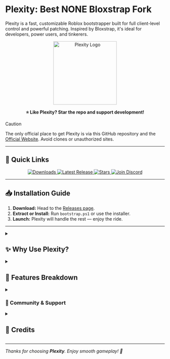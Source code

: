 <h1 img src="" width> Plexity: Best NONE Bloxstrap Fork</h1>

Plexity is a fast, customizable Roblox bootstrapper built for full client-level control and powerful patching. Inspired by Bloxstrap, it's ideal for developers, power users, and tinkerers.

<p align="center">
  <img src="https://github.com/KloBraticc/PlexityWeb/blob/main/assets/Icon.png" alt="Plexity Logo" height="200">
</p>

<p align="center"><strong>⭐ Like Plexity? Star the repo and support development!</strong></p>

> [!CAUTION]
> The only official place to get Plexity is via this GitHub repository and the [Official Website](https://plexity.netlify.app). Avoid clones or unauthorized sites.

---

<h2>🚀 Quick Links</h2>

<p align="center">
  <a href="https://github.com/YOURUSERNAME/Plexity/releases">
    <img src="https://img.shields.io/github/downloads/YOURUSERNAME/Plexity/total?color=00d8ff&label=Downloads" alt="Downloads">
  </a>
  <a href="https://github.com/YOURUSERNAME/Plexity/releases">
    <img src="https://img.shields.io/github/v/release/YOURUSERNAME/Plexity?color=0a84ff&label=Latest" alt="Latest Release">
  </a>
  <a href="https://github.com/YOURUSERNAME/Plexity/stargazers">
    <img src="https://img.shields.io/github/stars/YOURUSERNAME/Plexity?color=ffd700&label=Stars" alt="Stars">
  </a>
  <a href="https://discord.gg/RrPVWUxZzA">
    <img src="https://img.shields.io/discord/000000000000000000?logo=discord&logoColor=white&label=Discord&color=5865f2" alt="Join Discord">
  </a>
</p>

---

## 📥 Installation Guide

1. **Download:** Head to the [Releases page](https://github.com//Plexity/releases).
2. **Extract or Install:** Run `bootstrap.ps1` or use the installer.
3. **Launch:** Plexity will handle the rest — enjoy the ride.

---

<details>
  <summary><h2>✨ Why Use Plexity?</h2></summary>

- ⚡ **Faster Boot Times** – Slim, optimized launcher core.
- 🧩 **Patching System** – Inject custom logic into the client.
- 🛡 **Safe & Non-Invasive** – Leaves your Roblox install untouched.
- 🖥️ **CLI + GUI** – Choose the interface that fits your workflow.
- 🧪 **Developer Tools** – Dev mode, verbose logs, patch logs, and more.
- 🚫 **Update Control** – Skip forced updates when needed.
- 🛠 **API Switcher** – Modify the API install branch on launch.

</details>

<details>
  <summary><h2>🧩 Features Breakdown</h2></summary>

<h3>🔌 Integrations</h3>

- **Display Resolution** – Change your display resolution, use stretch res, and more.
- **Plugins** – Install or create your own plugins to enhance Plexity/Roblox.
- **Multi-Instance Support** – Open multiple Roblox clients with ease.
- **Log Generator** – Export logs for debugging or support.
- **Keep Plexity Open** – Option to prevent Plexity from closing when Roblox launches.
- **Advanced Debug** – View detailed debug logs while using the launcher.
- **Tweaks Page** – Access over 50+ PC tweaks to optimize your system.
- **CDN/Fallback Logic** – Automatically repairs broken updates.

---

<h3>🧠 Smart Utilities</h3>

- **Patch Queue System** – Apply multiple patches at once.
- **Memory Clean Mode** – Reduce RAM usage by cleaning temp logs.
- **Memory Optimizer** – Auto-optimizes Plexity during high memory usage.
- **Config Snapshots** – Save and restore your full configuration.
- **Session Tracking** – Monitor when and how the client was launched.

---

<h3>⚙️ Bootstrap Control</h3>

- **API Selection** – Choose which API Plexity uses to install Roblox.
- **Pane UI Customization** – Customize the layout of the user interface.
- **Launch Delay** – Control when Roblox starts after Plexity launches.
- **Roblox Priority** – Adjust Roblox process priority to reduce performance bottlenecks.

---

<h3>🎨 UI & Theming</h3>

*Coming soon or under development.*

</details>

<details>
  <summary><h3>🤝 Community & Support</h3></summary>

- 💬 **Join our Discord:** [Plexity Server](https://discord.gg/RrPVWUxZzA) for support, updates, and community chat.
- 🐞 **Bug Reports:** Use the [Reports](https://plexity.netlify.app/#report-bug).
- ⭐ **Star this repo:** Your support helps keep the project going.

</details>

<details>
  <summary><h2>🙌 Credits</h2></summary>

<h3>👨‍💻 Core Devs</h3>

- **[Bratic](https://guns.lol/braticishim)** – Creator/Owner
- **[Midka](https://github.com/midaskira)** – Co-Owner/FFlags
- **[Akhil](https://guns.lol/realakhil)** – FFlags
- **[Luci](https://github.com/Luc6i)** – UI

</details>

---

*Thanks for choosing **Plexity**. Enjoy smooth gameplay! 🚀*
